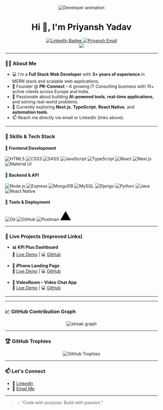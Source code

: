<div align="center">
  <img src="https://media.giphy.com/media/qgQUggAC3Pfv687qPC/giphy.gif" height="150" alt="Developer animation" />
</div>

<h1 align="center">Hi 👋, I'm Priyansh Yadav</h1>

<div align="center">
  <a href="https://www.linkedin.com/in/priyansh10/" target="_blank">
    <img src="https://img.shields.io/badge/LinkedIn-Priyansh Yadav-blue?style=for-the-badge&logo=linkedin" alt="LinkedIn Badge"/>
  </a>
  <a href="mailto:priyanshyadav1012@gmail.com">
    <img src="https://img.shields.io/badge/Email-Gmail-red?style=for-the-badge&logo=gmail&logoColor=white" alt="Priyansh Email" />
  </a>
</div>

<div align="center">
  <img src="https://visitor-badge.laobi.icu/badge?page_id=PriyanshYadav.PriyanshYadav" />
</div>

---

### 👨‍💻 About Me

- 💻 I'm a **Full Stack Web Developer** with **3+ years of experience** in MERN stack and scalable web applications.
- 🏢 Founder @ **PR-Connect** – A growing IT Consulting business with 10+ active clients across Europe and India.
- 🚀 Passionate about building **AI-powered tools**, **real-time applications**, and solving real-world problems.
- 🌱 Currently exploring **Next.js**, **TypeScript**, **React Native**, and **automation tools**.
- 📫 Reach me directly via email or LinkedIn (links above).

---

### 🔧 Skills & Tech Stack

#### 🚀 Frontend Development

<div align="left">
  <img src="https://cdn.jsdelivr.net/gh/devicons/devicon/icons/html5/html5-original.svg" height="35" alt="HTML5"/>
  <img src="https://cdn.jsdelivr.net/gh/devicons/devicon/icons/css3/css3-original.svg" height="35" alt="CSS3"/>
  <img src="https://cdn.jsdelivr.net/gh/devicons/devicon/icons/sass/sass-original.svg" height="35" alt="SASS"/>
  <img src="https://cdn.jsdelivr.net/gh/devicons/devicon/icons/javascript/javascript-original.svg" height="35" alt="JavaScript"/>
  <img src="https://cdn.jsdelivr.net/gh/devicons/devicon/icons/typescript/typescript-original.svg" height="35" alt="TypeScript"/>
  <img src="https://cdn.jsdelivr.net/gh/devicons/devicon/icons/react/react-original.svg" height="35" alt="React"/>
  <img src="https://cdn.jsdelivr.net/gh/devicons/devicon/icons/nextjs/nextjs-original.svg" height="35" alt="Next.js"/>
  <img src="https://cdn.jsdelivr.net/gh/devicons/devicon/icons/materialui/materialui-original.svg" height="35" alt="Material UI"/>
</div>

#### 🧠 Backend & API

<div align="left">
  <img src="https://cdn.jsdelivr.net/gh/devicons/devicon/icons/nodejs/nodejs-original.svg" height="35" alt="Node.js"/>
  <img src="https://cdn.jsdelivr.net/gh/devicons/devicon/icons/express/express-original.svg" height="35" alt="Express"/>
  <img src="https://cdn.jsdelivr.net/gh/devicons/devicon/icons/mongodb/mongodb-original.svg" height="35" alt="MongoDB"/>
  <img src="https://cdn.jsdelivr.net/gh/devicons/devicon/icons/mysql/mysql-original.svg" height="35" alt="MySQL"/>
  <img src="https://cdn.jsdelivr.net/gh/devicons/devicon/icons/django/django-plain.svg" height="35" alt="Django"/>
  <img src="https://cdn.jsdelivr.net/gh/devicons/devicon/icons/python/python-original.svg" height="35" alt="Python"/>
  <img src="https://cdn.jsdelivr.net/gh/devicons/devicon/icons/java/java-original.svg" height="35" alt="Java"/>
  <img src="https://cdn.jsdelivr.net/gh/devicons/devicon/icons/react/react-original.svg" height="35" alt="React Native"/>
</div>

#### 🧰 Tools & Deployment

<div align="left">
  <img src="https://cdn.jsdelivr.net/gh/devicons/devicon/icons/git/git-original.svg" height="35" alt="Git"/>
  <img src="https://cdn.jsdelivr.net/gh/devicons/devicon/icons/github/github-original.svg" height="35" alt="GitHub"/>
  <img src="https://cdn.jsdelivr.net/gh/devicons/devicon/icons/postman/postman-original.svg" height="35" alt="Postman"/>
  <img src="https://raw.githubusercontent.com/devicons/devicon/master/icons/vercel/vercel-original.svg" height="35" alt="Vercel"/>
</div>

---

### 📁 Live Projects (Improved Links)

- **📊 KPI Plus Dashboard**  
  🔗 [Live Demo](https://kpi-beta.vercel.app/) | 💻 [GitHub](https://github.com/PriyanshYadav/KPI-Plus)

- **📱 iPhone Landing Page**  
  🔗 [Live Demo](https://iphone-website-priyansh.vercel.app/) | 💻 [GitHub](https://github.com/PriyanshYadav/iPhone-Website)

- **🎥 VideoRoom – Video Chat App**  
  🔗 [Live Demo](https://videoroom-liart.vercel.app/) | 💻 [GitHub](https://github.com/PriyanshYadav/VideoRoom)

---

---

### 📈 GitHub Contribution Graph

<div align="center">
<img src="https://streak-stats.demolab.com?user=Priyanshx10&locale=en&mode=daily&theme=dark&hide_border=false&border_radius=5&order=3" height="220" alt="streak graph"  />
</div>

---

### 🏆 GitHub Trophies

<div align="center"> 
<img src="https://github-profile-trophy.vercel.app/?username=Priyanshx10&theme=darkhub&margin-w=15&row=2&column=3" alt="GitHub Trophies" /> 
</div>

---

### 📫 Let's Connect

- 🔗 [LinkedIn](https://www.linkedin.com/in/priyansh10/)
- 📩 [Email Me](mailto:priyanshyadav1012@gmail.com)

---

> 💡 “Code with purpose. Build with passion.”

